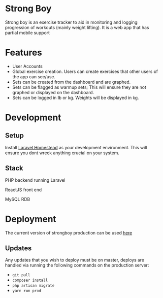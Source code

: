 # Strong Boy

Strong boy is an exercise tracker to aid in monitoring and logging progression of workouts (mainly weight lifting). It is a web app that has partial mobile support

# Features
- User Accounts
- Global exercise creation. Users can create exercises that other users of the app can see/use.
- Sets can be created from the dashboard and are graphed.
- Sets can be flagged as warmup sets; This will ensure they are not graphed or displayed on the dashboard.
- Sets can be logged in lb or kg. Weights will be displayed in kg.

# Development
## Setup
Install <a href="https://laravel.com/docs/5.7/homestead">Laravel Homestead</a> as your development environment. This will ensure you dont wreck anything crucial on your system.

## Stack
PHP backend running Laravel

ReactJS front end

MySQL RDB

# Deployment
The current version of strongboy production can be used <a href="http://54.153.211.3">here</a>
## Updates
Any updates that you wish to deploy must be on master, deploys are handled via running the following commands on the production server:
- `git pull`
- `composer install`
- `php artisan migrate`
- `yarn run prod`
